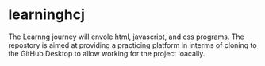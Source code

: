 # learninghcj
The Learnng journey will envole html, javascript, and css programs.
The repostory is aimed at providing a practicing platform in interms of cloning to the GitHub Desktop to allow working for the project loacally.
